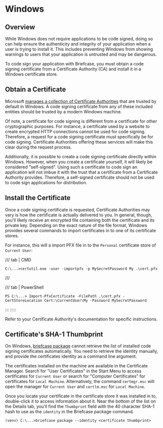 # Windows

## Overview

While Windows does not require applications to be code signed, doing so
can help ensure the authenticity and integrity of your application when
a user is trying to install it. This includes preventing Windows from
showing warnings to users that your application is untrusted and may be
dangerous.

To code sign your application with Briefcase, you must obtain a code
signing certificate from a Certificate Authority (CA) and install it in
a Windows certificate store.

## Obtain a Certificate

Microsoft [manages a collection of Certificate
Authorities](https://learn.microsoft.com/en-us/security/trusted-root/release-notes)
that are trusted by default in Windows. A code signing certificate from
any of these included entities should be trusted by a modern Windows
machine.

Of note, a certificate for code signing is different from a certificate
for other cryptographic purposes. For instance, a certificate used by a
website to create encrypted HTTP connections cannot be used for code
signing. Therefore, a request for a code signing certificate must
specifically be for code signing. Certificate Authorities offering these
services will make this clear during the request process.

Additionally, it is possible to create a code signing certificate
directly within Windows. However, when you create a certificate
yourself, it will likely be considered "self-signed". Using such a
certificate to code sign an application will not imbue it with the trust
that a certificate from a Certificate Authority provides. Therefore, a
self-signed certificate should not be used to code sign applications for
distribution.

## Install the Certificate

Once a code signing certificate is requested, Certificate Authorities
may vary is how the certificate is actually delivered to you. In
general, though, you'll likely receive an encrypted file containing both
the certificate and its private key. Depending on the exact nature of
the file format, Windows provides several commands to import
certificates in to one of its certificate stores.

For instance, this will a import PFX file in to the `Personal`
certificate store of `Current User`:

/// tab | CMD

```doscon
C:\...>certutil.exe -user -importpfx -p MySecretPassword My .\cert.pfx
```

///

/// tab | PowerShell

```pwsh-session
PS C:\...> Import-PfxCertificate -FilePath .\cert.pfx -CertStoreLocation Cert:\CurrentUser\My -Password MySecretPassword
```
:::
:::::

Refer to your Certificate Authority's documentation for specific
instructions.

## Certificate's SHA-1 Thumbprint

On Windows,
[briefcase package](reference/commands/package) cannot retrieve the list of installed code signing
certificates automatically. You need to retrieve the identity manually,
and provide the certificates identity as a command line argument.

The certificates installed on the machine are available in the
Certificate Manager. Search for "User Certificates" in the Start Menu to
access certificates for `Current User` or search for "Computer
Certificates" for certificates for `Local Machine`. Alternatively, the
command `certmgr.msc` will open the manager for `Current User` and
`certlm.msc` for `Local Machine`.

Once you locate your certificate in the certificate store it was
installed in to, double-click it to access information about it. Near
the bottom of the list on the Details tab, you'll find the `Thumbprint`
field with the 40 character SHA-1 hash to use as the `identity` in the
Briefcase package command.

```doscon
(venv) C:\...>briefcase package --identity <certificate thumbprint>
```
